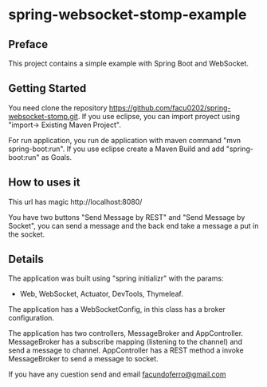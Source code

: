 # spring-websocket-stomp-example

## Preface
This project contains a simple example with Spring Boot and WebSocket.

## Getting Started

You need clone the repository https://github.com/facu0202/spring-websocket-stomp.git. If you use eclipse, you can import proyect using "import-> Existing Maven Project". 

For run application, you run de application with maven command "mvn spring-boot:run". If you use eclipse create a Maven Build and add "spring-boot:run" as Goals.

## How to uses it

This url has magic http://localhost:8080/

You have two buttons "Send Message by REST" and "Send Message by Socket", you can send a message and the back end take a message a put in the socket.

## Details

The application was built using "spring initializr" with the params:
- Web, WebSocket, Actuator, DevTools, Thymeleaf.

The application has a WebSocketConfig, in this class has a broker configuration. 

The application has two controllers, MessageBroker and AppController. 
MessageBroker has a subscribe mapping (listening to the channel) and send a message to channel. 
AppController has a REST method a invoke MessageBroker to send a message to socket.

If you have any cuestion send and email facundoferro@gmail.com



